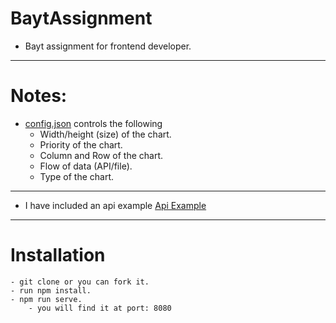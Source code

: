 # BaytAssignment
- Bayt assignment for frontend developer.
----------------------------------------------------
# Notes:
- [config.json](https://github.com/Majd-Yahia/BaytAssignment/blob/main/src/config.json) controls the following
    - Width/height (size) of the chart.
    - Priority of the chart.
    - Column and Row of the chart.
    - Flow of data (API/file).
    - Type of the chart.
----------------------------------------------------
- I have included an api example [Api Example](https://yahia-legal-firm.herokuapp.com/line)
----------------------------------------------------
# Installation
```
- git clone or you can fork it.
- run npm install.
- npm run serve.
    - you will find it at port: 8080
```
